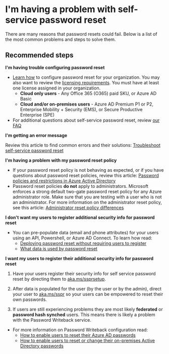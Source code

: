 <properties
    pageTitle="I'm having a problem with self-service password reset"
    description="Password Management/Self-service password change/reset"
    service="microsoft.aad"
    resource="Microsoft_AAD_IAM"
    authors="sahenry"
    displayOrder=""
    selfHelpType="generic"
    supportTopicIds="32045826"
    resourceTags=""
    productPesIds="16579"
    cloudEnvironments="public"
    />

# I'm having a problem with self-service password reset
There are many reasons that password resets could fail. Below is a list of the most common problems and steps to solve them. 

## **Recommended steps**

**I'm having trouble configuring password reset**

* [Learn how](https://docs.microsoft.com/azure/active-directory/active-directory-passwords-getting-started) to configure password reset for your organization. You may also want to review the [licensing requirements](https://docs.microsoft.com/azure/active-directory/active-directory-passwords-licensing). You must have at least one license assigned in your organization.
  * **Cloud only users** - Any Office 365 (O365) paid SKU, or Azure AD Basic
  * **Cloud and/or on-premises users** - Azure AD Premium P1 or P2, Enterprise Mobility + Security (EMS), or Secure Productive Enterprise (SPE)
* For additional questions about self-service password reset, review [our FAQ](https://docs.microsoft.com/azure/active-directory/authentication/active-directory-passwords-faq)

**I'm getting an error message**

Review this article to find common errors and their solutions: [Troubleshoot self-service password reset](https://docs.microsoft.com/azure/active-directory/authentication/active-directory-passwords-troubleshoot)

**I'm having a problem with my password reset policy**

* If your password reset policy is not behaving as expected, or if you have questions about password reset policies, review this article: [Password policies and restrictions in Azure Active Directory](https://docs.microsoft.com/azure/active-directory/authentication/concept-sspr-policy)
* Password reset policies **do not** apply to administrators. Microsoft enforces a strong default two-gate password reset policy for any Azure administrator role. Make sure that you are testing with a user who is not an administrator. For more information on the administrator reset policy, see this article: [Administrator reset policy differences](https://docs.microsoft.com/azure/active-directory/authentication/concept-sspr-policy#administrator-reset-policy-differences)

**I don't want my users to register additional security info for password reset**

* You can pre-populate data (email and phone attributes) for your users using an API, Powershell, or Azure AD Connect. To learn how read:
  * [Deploying password reset without requiring users to register](https://docs.microsoft.com/azure/active-directory/active-directory-passwords-data#set-and-read-authentication-data-using-powershell)
  * [What data is used by password reset](https://docs.microsoft.com/azure/active-directory/active-directory-passwords-data)

**I want my users to register their additional security info for password reset**

1. Have your users register their security info for self service password reset by directing them to [aka.ms/ssprsetup](https://account.activedirectory.windowsazure.com/passwordreset/Register.aspx).

2. After data is populated for the user (by the user or by the admin), direct your user to [aka.ms/sspr](https://passwordreset.microsoftonline.com/) so your users can be empowered to reset their own passwords.

3. If users are still experiencing problems they are most likely **federated** or **password hash synched** users. This means there is likely a problem with the Password Writeback service.
* For more information on Password Writeback configuration read:
  * [How to enable users to reset their Azure AD passwords](https://docs.microsoft.com/azure/active-directory/active-directory-passwords-getting-started#enable-users-to-reset-their-azure-ad-passwords)
  * [How to enable users to reset or change their on-premises Active Directory passwords](https://docs.microsoft.com/azure/active-directory/active-directory-passwords-getting-started#enable-users-to-reset-or-change-their-ad-passwords)
